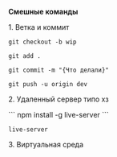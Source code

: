 <b>Смешные команды</b><p>
</p>1. Ветка и коммит<p>
</p><code>git checkout -b wip</code><p>
</p><code>git add .</code><p>
</p><code>git commit -m "{Что делали}"</code><p>
</p><code>git push -u origin dev</code><p>
</p>
</p>2. Удаленный сервер типо хз
<p></p>
```
npm install -g live-server
```
</p><code>live-server</code><p>
</p>3. Виртуальная среда<p>
</p>
